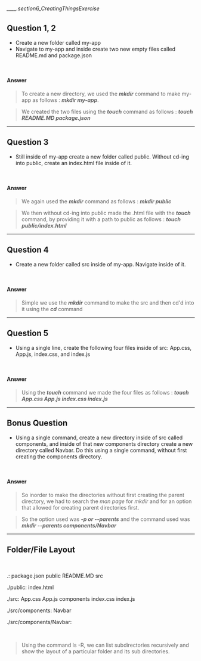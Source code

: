 ###### ____.section6_CreatingThingsExercise

## Question 1, 2

* Create a new folder called my-app
* Navigate to my-app and inside create two new empty files called README.md and package.json

<br>

#### Answer

> To create a new directory, we used the **_mkdir_** command to make my-app as follows : **_mkdir my-app_**.

> We created the two files using the **_touch_** command as follows : **_touch README.MD package.json_**

---

## Question 3

* Still inside of my-app create a new folder called public. Without cd-ing into public, create an index.html file inside of it.

<br>

#### Answer

> We again used the **_mkdir_** command as follows : **_mkdir public_**

> We then without cd-ing into public made the .html file with the **_touch_** command, by providing it with a path to public as follows : **_touch public/index.html_**

---

## Question 4

* Create a new folder called src inside of my-app.  Navigate inside of it.

<br>

#### Answer

> Simple we use the **_mkdir_** command to make the src and then cd'd into it using the **_cd_** command

---

## Question 5

* Using a single line, create the following four files inside of src: App.css, App.js, index.css, and index.js

<br>

#### Answer

>  Using the **_touch_** command we made the four files as follows : **_touch App.css App.js index.css index.js_**

---

## Bonus Question

* Using a single command, create a new directory inside of src called components, and inside of that new components directory create a new directory called Navbar.   Do this using a single command, without first creating the components directory.

<br>

#### Answer

> So inorder to make the directories without first creating the parent directory, we had to search the _man page_ for _mkdir_ and for an option that allowed for creating parent directories first. 

> So the option used was **_-p or --parents_** and the command used was **_mkdir --parents components/Navbar_** 

---

## Folder/File Layout


<br>

.:
package.json  public  README.MD  src

./public:
index.html

./src:
App.css  App.js  components  index.css  index.js

./src/components:
Navbar

./src/components/Navbar:

<br>

> Using the command ls -R, we can list subdirectories recursively and show the layout of a particular folder and its sub directories.